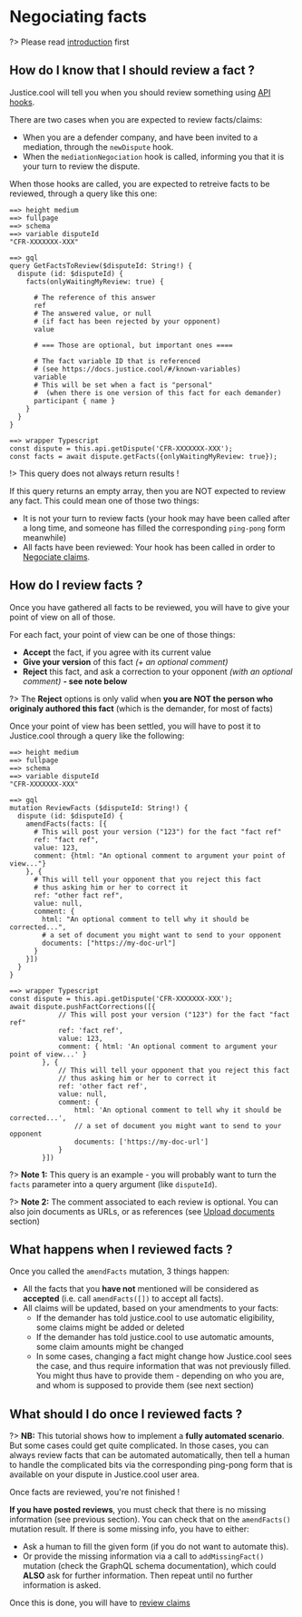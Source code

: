 # Negociating facts

?> Please read [introduction](/negociation/intro.md) first


## How do I know that I should review a fact ?

Justice.cool will tell you when you should review something using [API hooks](/general/hooks.md).

There are two cases when you are expected to review facts/claims:

-  When you are a defender company, and have been invited to a mediation, through the `newDispute` hook.
-  When the `mediationNegociation` hook is called, informing you that it is your turn to review the dispute.

When those hooks are called, you are expected to retreive facts to be reviewed, through a query like this one:


```playground
==> height medium
==> fullpage
==> schema
==> variable disputeId
"CFR-XXXXXXX-XXX"

==> gql
query GetFactsToReview($disputeId: String!) {
  dispute (id: $disputeId) {
    facts(onlyWaitingMyReview: true) {

      # The reference of this answer
      ref
      # The answered value, or null
      # (if fact has been rejected by your opponent)
      value

      # === Those are optional, but important ones ====

      # The fact variable ID that is referenced
      # (see https://docs.justice.cool/#/known-variables)
      variable
      # This will be set when a fact is "personal"
      #  (when there is one version of this fact for each demander)
      participant { name }
    }
  }
}

==> wrapper Typescript
const dispute = this.api.getDispute('CFR-XXXXXXX-XXX');
const facts = await dispute.getFacts({onlyWaitingMyReview: true});
```

!> This query does not always return results !

If this query returns an empty array, then you are NOT expected to review any fact. This could mean one of those two things:

- It is not your turn to review facts (your hook may have been called after a long time, and someone has filled the corresponding `ping-pong` form meanwhile)
- All facts have been reviewed: Your hook has been called in order to [Negociate claims](/negociation/claims.md).



## How do I review facts ?

Once you have gathered all facts to be reviewed, you will have to give your point of view on all of those.

For each fact, your point of view can be one of those things:


- **Accept** the fact, if you agree with its current value
- **Give your version** of this fact *(+ an optional comment)*
- **Reject** this fact, and ask a correction to your opponent *(with an optional comment)* **- see note below**

?> The **Reject** options is only valid when **you are NOT the person who originaly authored this fact** (which is the demander, for most of facts)


Once your point of view has been settled, you will have to post it to Justice.cool through a query like the following:


```playground
==> height medium
==> fullpage
==> schema
==> variable disputeId
"CFR-XXXXXXX-XXX"

==> gql
mutation ReviewFacts ($disputeId: String!) {
  dispute (id: $disputeId) {
    amendFacts(facts: [{
      # This will post your version ("123") for the fact "fact ref"
      ref: "fact ref",
      value: 123,
      comment: {html: "An optional comment to argument your point of view..."}
    }, {
      # This will tell your opponent that you reject this fact
      # thus asking him or her to correct it
      ref: "other fact ref",
      value: null,
      comment: {
        html: "An optional comment to tell why it should be corrected...",
        # a set of document you might want to send to your opponent
        documents: ["https://my-doc-url"]
      }
    }])
  }
}

==> wrapper Typescript
const dispute = this.api.getDispute('CFR-XXXXXXX-XXX');
await dispute.pushFactCorrections([{
            // This will post your version ("123") for the fact "fact ref"
            ref: 'fact ref',
            value: 123,
            comment: { html: 'An optional comment to argument your point of view...' }
        }, {
            // This will tell your opponent that you reject this fact
            // thus asking him or her to correct it
            ref: 'other fact ref',
            value: null,
            comment: {
                html: 'An optional comment to tell why it should be corrected...',
                // a set of document you might want to send to your opponent
                documents: ['https://my-doc-url']
            }
        }])

```


?> **Note 1:** This query is an example - you will probably want to turn the `facts` parameter into a query argument (like `disputeId`).

?> **Note 2:** The comment associated to each review is optional. You can also join documents as URLs, or as references (see [Upload documents](/general/documents.md) section)


## What happens when I reviewed facts ?

Once you called the `amendFacts` mutation, 3 things happen:

- All the facts that you **have not** mentioned will be considered as **accepted** (i.e. call `amendFacts([])` to accept all facts).
- All claims will be updated, based on your amendments to your facts:
  * If the demander has told justice.cool to use automatic eligibility, some claims might be added or deleted
  * If the demander has told justice.cool to use automatic amounts, some claim amounts might be changed
  * In some cases, changing a fact might change how Justice.cool sees the case, and thus require information that was not previously filled.
    You might thus have to provide them - depending on who you are, and whom is supposed to provide them (see next section)



## What should I do once I reviewed facts ?

?> **NB:** This tutorial shows how to implement a **fully automated scenario**. But some cases could get quite complicated. In those cases, you can always review facts that can be automated automatically, then tell a human to handle the complicated bits via the corresponding ping-pong form that is available on your dispute in Justice.cool user area.

Once facts are reviewed, you're not finished !

**If you have posted reviews**, you must check that there is no missing information (see previous section).
   You can check that on the `amendFacts()` mutation result. If there is some missing info, you have to either:
- Ask a human to fill the given form (if you do not want to automate this).
- Or provide the missing information via a call to `addMissingFact()` mutation (check the GraphQL schema documentation), which could **ALSO** ask for further information. Then repeat until no further information is asked.


Once this is done, you will have to [review claims](/negociation/claims.md)